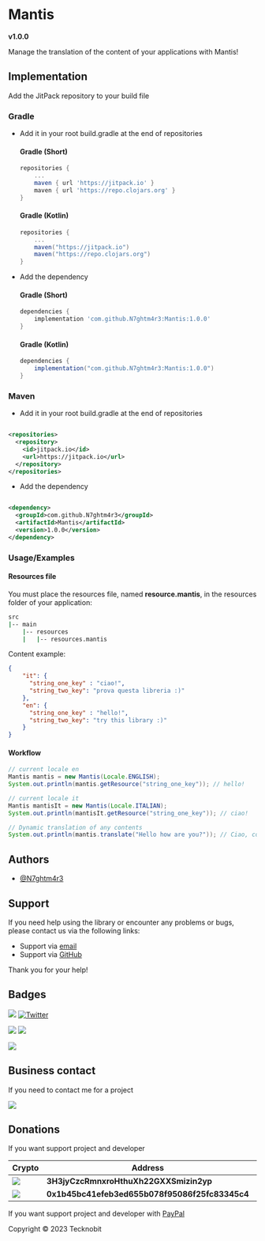# Mantis

**v1.0.0**

Manage the translation of the content of your applications with Mantis!

## Implementation

Add the JitPack repository to your build file

### Gradle

- Add it in your root build.gradle at the end of repositories

    #### Gradle (Short)
    
    ```gradle
    repositories {
        ...
        maven { url 'https://jitpack.io' }
        maven { url 'https://repo.clojars.org' }
    }
    ```
    
    #### Gradle (Kotlin)
    
    ```gradle
    repositories {
        ...
        maven("https://jitpack.io")
        maven("https://repo.clojars.org")
    }
    ```
  
- Add the dependency

  #### Gradle (Short)

    ```gradle
    dependencies {
        implementation 'com.github.N7ghtm4r3:Mantis:1.0.0'
    }
    ```

  #### Gradle (Kotlin)

    ```gradle
    dependencies {
        implementation("com.github.N7ghtm4r3:Mantis:1.0.0")
    }
    ```

### Maven

- Add it in your root build.gradle at the end of repositories

```xml

<repositories>
  <repository>
    <id>jitpack.io</id>
    <url>https://jitpack.io</url>
  </repository>
</repositories>
```

- Add the dependency

```xml

<dependency>
  <groupId>com.github.N7ghtm4r3</groupId>
  <artifactId>Mantis</artifactId>
  <version>1.0.0</version>
</dependency>
```

### Usage/Examples

#### Resources file

You must place the resources file, named **resource.mantis**, in the resources folder of your application:

``` bash
src
|-- main
    |-- resources
    |   |-- resources.mantis
```

Content example:

```json
{
    "it": {
      "string_one_key" : "ciao!",
      "string_two_key": "prova questa libreria :)"
    },
    "en": {
      "string_one_key" : "hello!",
      "string_two_key": "try this library :)"
    }
}
```

#### Workflow

```java
// current locale en
Mantis mantis = new Mantis(Locale.ENGLISH);
System.out.println(mantis.getResource("string_one_key")); // hello!

// current locale it
Mantis mantisIt = new Mantis(Locale.ITALIAN);
System.out.println(mantisIt.getResource("string_one_key")); // ciao!

// Dynamic translation of any contents
System.out.println(mantis.translate("Hello how are you?")); // Ciao, come stai?
```

## Authors

- [@N7ghtm4r3](https://www.github.com/N7ghtm4r3)

## Support

If you need help using the library or encounter any problems or bugs, please contact us via the following links:

- Support via <a href="mailto:infotecknobitcompany@gmail.com">email</a>
- Support via <a href="https://github.com/N7ghtm4r3/Mantis/issues/new">GitHub</a>

Thank you for your help!

## Badges

[![](https://img.shields.io/badge/Google_Play-414141?style=for-the-badge&logo=google-play&logoColor=white)](https://play.google.com/store/apps/developer?id=Tecknobit)
[![Twitter](https://img.shields.io/badge/Twitter-1DA1F2?style=for-the-badge&logo=twitter&logoColor=white)](https://twitter.com/tecknobit)

[![](https://img.shields.io/badge/Java-ED8B00?style=for-the-badge&logo=java&logoColor=white)](https://www.oracle.com/java/)
[![](https://img.shields.io/badge/IntelliJ_IDEA-000000.svg?style=for-the-badge&logo=intellij-idea&logoColor=white)](https://plugins.jetbrains.com/plugin/23386-mantis)

[![](https://jitpack.io/v/N7ghtm4r3/Mantis.svg)](https://jitpack.io/#N7ghtm4r3/Mantis)

## Business contact

If you need to contact me for a project

[![](https://img.shields.io/badge/fiverr-1DBF73?style=for-the-badge&logo=fiverr&logoColor=white)](https://www.fiverr.com/manuel_maurizio)

## Donations

If you want support project and developer

| Crypto                                                                                              | Address                                        | Network  |
|-----------------------------------------------------------------------------------------------------|------------------------------------------------|----------|
| ![](https://img.shields.io/badge/Bitcoin-000000?style=for-the-badge&logo=bitcoin&logoColor=white)   | **3H3jyCzcRmnxroHthuXh22GXXSmizin2yp**         | Bitcoin  |
| ![](https://img.shields.io/badge/Ethereum-3C3C3D?style=for-the-badge&logo=Ethereum&logoColor=white) | **0x1b45bc41efeb3ed655b078f95086f25fc83345c4** | Ethereum |

If you want support project and developer with <a href="https://www.paypal.com/donate/?hosted_button_id=5QMN5UQH7LDT4">PayPal</a>

Copyright © 2023 Tecknobit

